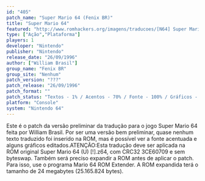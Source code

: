 ```yaml
---
id: "405"
patch_name: "Super Mario 64 (Fenix BR)"
title: "Super Mario 64"
featured: "http://www.romhackers.org/imagens/traducoes/[N64] Super Mario 64 - Fenix BR - 1.jpg"
type: ["Ação","Plataforma"]
players: 1
developer: "Nintendo"
publisher: "Nintendo"
release_date: "26/09/1996"
author: ["William Brasil"]
group_name: "Fenix BR"
group_site: "Nenhum"
patch_version: "???"
patch_release: "26/09/1996"
patch_format: ""
patch_status: "Textos - 1% / Acentos - 70% / Fonte - 100% / Gráficos - 3%"
platform: "Console"
system: "Nintendo 64"
---
```


Este é o patch da versão preliminar da tradução para o jogo Super Mario 64 feita por William Brasil. Por ser uma versão bem preliminar, quase nenhum texto traduzido foi inserido na ROM, mas é possível ver a fonte acentuada e alguns gráficos editados.ATENÇÃO:Esta tradução deve ser aplicada na ROM original Super Mario 64 (U) [!].z64, com CRC32 3CE60709 e sem byteswap. Também será preciso expandir a ROM antes de aplicar o patch. Para isso, use o programa Mario 64 ROM Extender. A ROM expandida terá o tamanho de 24 megabytes (25.165.824 bytes).
